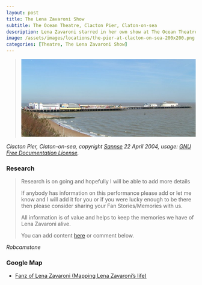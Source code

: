 ```yaml
---
layout: post
title: The Lena Zavaroni Show
subtitle: The Ocean Theatre, Clacton Pier, Claton-on-sea
description: Lena Zavaroni starred in her own show at The Ocean Theatre, Clacton Pier, Claton-on-sea.
image: /assets/images/locations/the-pier-at-clacton-on-sea-200x200.png
categories: [Theatre, The Lena Zavaroni Show]
---
```


> [![Clacton Pier, Claton-on-sea](/assets/images/locations/the-pier-at-clacton-on-sea.jpg)](https://commons.wikimedia.org/wiki/File:Clacton_pier_700.jpg)

<cite>Clacton Pier, Claton-on-sea, copyright [Sannse](https://commons.wikimedia.org/wiki/User:Sannse) 22 April 2004, usage: [GNU Free Documentation License](https://en.wikipedia.org/wiki/en:GNU_Free_Documentation_License).</cite>

### Research
> Research is on going and hopefully I will be able to add more details
>
> If anybody has information on this performance please add or let me know and I will add it for you or if you were lucky enough to be there then please consider sharing your Fan Stories/Memories with us.
>
> All information is of value and helps to keep the memories we have of Lena Zavaroni alive.
>
> You can add content [here](https://github.com/FanzOfLenaZavaroni/fanzoflenazavaroni.github.io) or comment below.

<cite>Robcamstone</cite>

### Google Map
* [Fanz of Lena Zavaroni (Mapping Lena Zavaroni’s life)](https://www.google.com/maps/d/u/0/viewer?mid=1D1D0ERV_FQMNb9XZzJ-J3yUlK8aI4vhI&hl=en&ll=51.78647660000001%2C1.1550101999999924&z=19)

